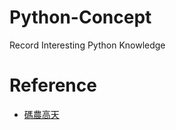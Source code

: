 # Python-Concept
Record Interesting Python Knowledge

# Reference
* [碼農高天](https://www.youtube.com/@minkoder)